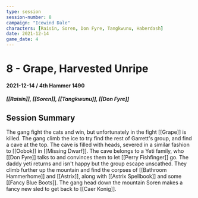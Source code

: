 ```yaml
---
type: session
session-number: 8
campaign: "Icewind Dale"
characters: [Raisin, Soren, Don Fyre, Tangkwunu, Haberdash]
date: 2021-12-14
game_date: 4
---
```


# 8 - Grape, Harvested Unripe
#### 2021-12-14 / 4th Hammer 1490
##### [[Raisin]], [[Soren]], [[Tangkwunu]], [[Don Fyre]]

## Session Summary
The gang fight the cats and win, but unfortunately in the fight [[Grape]] is killed. The gang climb the ice to try find the rest of Garrett's group, and find a cave at the top. The cave is filled with heads, severed in a similar fashion to [[Oobok]] in [[Missing Dwarf]]. The cave belongs to a Yeti family, who [[Don Fyre]] talks to and convinces them to let [[Perry Fishfinger]] go. The daddy yeti returns and isn't happy but the group escape unscathed. They climb further up the mountain and find the corpses of [[Bathroom Hammerhome]] and [[Astrix]], along with [[Astrix Spellbook]] and some [[Fancy Blue Boots]]. The gang head down the mountain
Soren makes a fancy new sled to get back to [[Caer Konig]].
